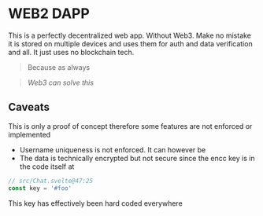 # WEB2 DAPP

This is a perfectly decentralized web app. Without Web3. Make no mistake it is stored on multiple devices and uses them for auth and data verification and all. It just uses no blockchain tech.

> Because as always

> *Web3 can solve this*

## Caveats
This is only a proof of concept therefore some features are not enforced or implemented
- Username uniqueness is not enforced. It can however be
- The data is technically encrypted but not secure since the encc key is in the code itself at
```js
// src/Chat.svelte@47:25
const key = '#foo'
```
This key has effectively been hard coded everywhere